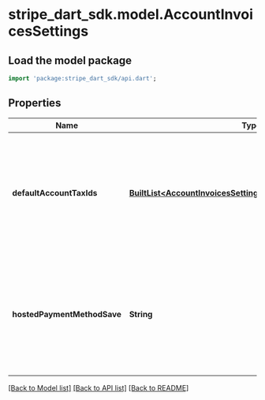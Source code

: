 # stripe_dart_sdk.model.AccountInvoicesSettings

## Load the model package
```dart
import 'package:stripe_dart_sdk/api.dart';
```

## Properties
Name | Type | Description | Notes
------------ | ------------- | ------------- | -------------
**defaultAccountTaxIds** | [**BuiltList&lt;AccountInvoicesSettingsDefaultAccountTaxIdsInner&gt;**](AccountInvoicesSettingsDefaultAccountTaxIdsInner.md) | The list of default Account Tax IDs to automatically include on invoices. Account Tax IDs get added when an invoice is finalized. | [optional] 
**hostedPaymentMethodSave** | **String** | Whether payment methods should be saved when a payment is completed for a one-time invoices on a hosted invoice page. | [optional] 

[[Back to Model list]](../README.md#documentation-for-models) [[Back to API list]](../README.md#documentation-for-api-endpoints) [[Back to README]](../README.md)


